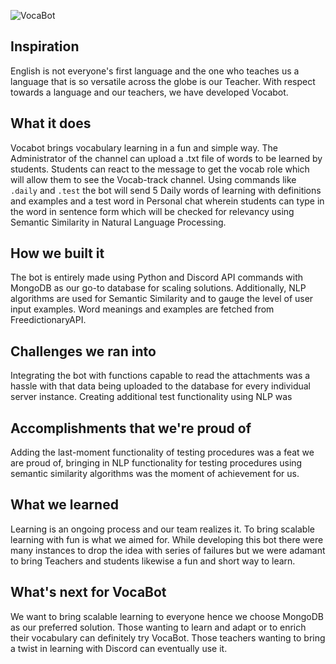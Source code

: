 ![VocaBot](https://i.imgur.com/RsFSTWv.jpg)

## Inspiration

English is not everyone's first language and the one who teaches us a language that is so versatile across the globe is our Teacher.  With respect towards a language and our teachers, we have developed Vocabot.

## What it does
Vocabot brings vocabulary learning in a fun and simple way. The Administrator of the channel can upload a .txt file of words to be learned by students. Students can react to the message to get the vocab role which will allow them to see the Vocab-track channel. Using commands like `.daily` and `.test` the bot will send 5 Daily words of learning with definitions and examples and a test word in Personal chat wherein students can type in the word in sentence form which will be checked for relevancy using Semantic Similarity in Natural Language Processing. 

## How we built it
The bot is entirely made using Python and Discord API commands with MongoDB as our go-to database for scaling solutions. Additionally, NLP algorithms are used for Semantic Similarity and to gauge the level of user input examples. Word meanings and examples are fetched from FreedictionaryAPI.

## Challenges we ran into
Integrating the bot with functions capable to read the attachments was a hassle with that data being uploaded to the database for every individual server instance. Creating additional test functionality using NLP was 

## Accomplishments that we're proud of
Adding the last-moment functionality of testing procedures was a feat we are proud of, bringing in NLP functionality for testing procedures using semantic similarity algorithms was the moment of achievement for us.

## What we learned
Learning is an ongoing process and our team realizes it. To bring scalable learning with fun is what we aimed for. While developing this bot there were many instances to drop the idea with series of failures but we were adamant to bring Teachers and students likewise a fun and short way to learn. 

## What's next for VocaBot
We want to bring scalable learning to everyone hence we choose MongoDB as our preferred solution. Those wanting to learn and adapt or to enrich their vocabulary can definitely try VocaBot. Those teachers wanting to bring a twist in learning with Discord can eventually use it.

